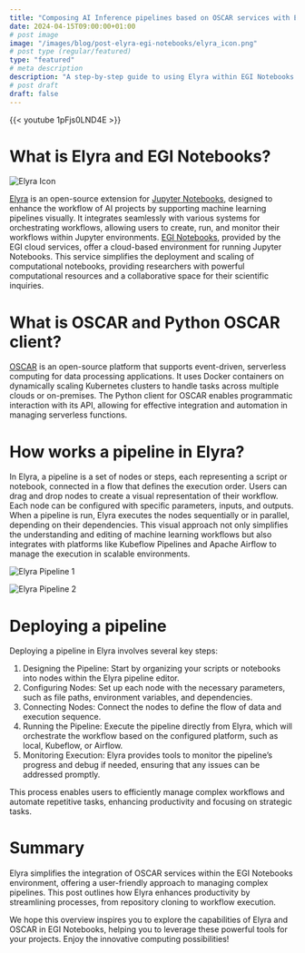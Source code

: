 ```yaml
---
title: "Composing AI Inference pipelines based on OSCAR services with Elyra in EGI Notebooks"
date: 2024-04-15T09:00:00+01:00
# post image
image: "/images/blog/post-elyra-egi-notebooks/elyra_icon.png"
# post type (regular/featured)
type: "featured"
# meta description
description: "A step-by-step guide to using Elyra within EGI Notebooks to interact with OSCAR services."
# post draft
draft: false
---
```


{{< youtube 1pFjs0LND4E >}}


# What is Elyra and EGI Notebooks?

![Elyra Icon](../../images/blog/post-elyra-egi-notebooksS/elyra_icon_1.png)

[Elyra](https://elyra.readthedocs.io/en/latest/index.html) is an open-source extension for [Jupyter Notebooks](https://jupyter.org/), designed to enhance the workflow of AI projects by supporting machine learning pipelines visually. It integrates seamlessly with various systems for orchestrating workflows, allowing users to create, run, and monitor their workflows within Jupyter environments. [EGI Notebooks](https://notebooks.egi.eu/hub/welcome), provided by the EGI cloud services, offer a cloud-based environment for running Jupyter Notebooks. This service simplifies the deployment and scaling of computational notebooks, providing researchers with powerful computational resources and a collaborative space for their scientific inquiries.


# What is OSCAR and Python OSCAR client?

[OSCAR](https://oscar.grycap.net/) is an open-source platform that supports event-driven, serverless computing for data processing applications. It uses Docker containers on dynamically scaling Kubernetes clusters to handle tasks across multiple clouds or on-premises. The Python client for OSCAR enables programmatic interaction with its API, allowing for effective integration and automation in managing serverless functions. 

# How works a pipeline in Elyra?

In Elyra, a pipeline is a set of nodes or steps, each representing a script or notebook, connected in a flow that defines the execution order. Users can drag and drop nodes to create a visual representation of their workflow. Each node can be configured with specific parameters, inputs, and outputs. When a pipeline is run, Elyra executes the nodes sequentially or in parallel, depending on their dependencies. This visual approach not only simplifies the understanding and editing of machine learning workflows but also integrates with platforms like Kubeflow Pipelines and Apache Airflow to manage the execution in scalable environments.

![Elyra Pipeline 1](../../images/blog/post-elyra-egi-notebooksS/others_examples_1.png)

![Elyra Pipeline 2](../../images/blog/post-elyra-egi-notebooksS/others_examples_2.png)

# Deploying a pipeline 


Deploying a pipeline in Elyra involves several key steps:

1. Designing the Pipeline: Start by organizing your scripts or notebooks into nodes within the Elyra pipeline editor.
2. Configuring Nodes: Set up each node with the necessary parameters, such as file paths, environment variables, and dependencies.
3. Connecting Nodes: Connect the nodes to define the flow of data and execution sequence.
4. Running the Pipeline: Execute the pipeline directly from Elyra, which will orchestrate the workflow based on the configured platform, such as local, Kubeflow, or Airflow.
5. Monitoring Execution: Elyra provides tools to monitor the pipeline’s progress and debug if needed, ensuring that any issues can be addressed promptly.

This process enables users to efficiently manage complex workflows and automate repetitive tasks, enhancing productivity and focusing on strategic tasks.


# Summary

Elyra simplifies the integration of OSCAR services within the EGI Notebooks environment, offering a user-friendly approach to managing complex pipelines. This post outlines how Elyra enhances productivity by streamlining processes, from repository cloning to workflow execution.

We hope this overview inspires you to explore the capabilities of Elyra and OSCAR in EGI Notebooks, helping you to leverage these powerful tools for your projects. Enjoy the innovative computing possibilities!







